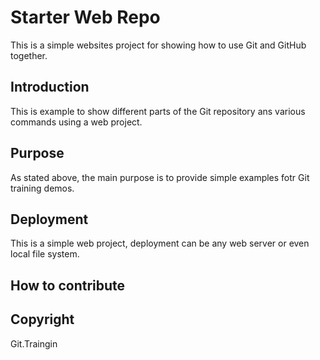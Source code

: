 # Starter Web Repo

This is a simple websites project for showing how to use Git and GitHub together.

## Introduction

This is example to show different parts of the Git repository ans various commands using a web project.

## Purpose

As stated above, the main purpose is to provide simple examples fotr Git training demos.

## Deployment
This is a simple web project, deployment can be any web server or even local file system.

## How to contribute

## Copyright

Git.Traingin